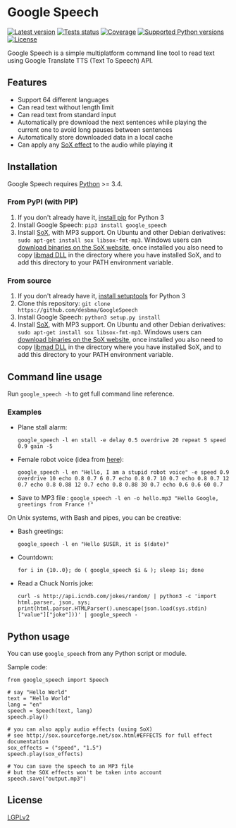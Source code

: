 Google Speech
=============

[![Latest version](https://img.shields.io/pypi/v/google_speech.svg?style=flat)](https://pypi.python.org/pypi/google_speech/)
[![Tests status](https://img.shields.io/travis/desbma/GoogleSpeech/master.svg?label=tests&style=flat)](https://travis-ci.org/desbma/GoogleSpeech)
[![Coverage](https://img.shields.io/coveralls/desbma/GoogleSpeech/master.svg?style=flat)](https://coveralls.io/github/desbma/GoogleSpeech?branch=master)
[![Supported Python versions](https://img.shields.io/pypi/pyversions/google_speech.svg?style=flat)](https://pypi.python.org/pypi/google_speech/)
[![License](https://img.shields.io/github/license/desbma/GoogleSpeech.svg?style=flat)](https://github.com/desbma/GoogleSpeech/blob/master/LICENSE)

Google Speech is a simple multiplatform command line tool to read text using Google Translate TTS (Text To Speech) API.


## Features

* Support 64 different languages
* Can read text without length limit
* Can read text from standard input
* Automatically pre download the next sentences while playing the current one to avoid long pauses between sentences
* Automatically store downloaded data in a local cache
* Can apply any [SoX effect](http://sox.sourceforge.net/sox.html#EFFECTS) to the audio while playing it


## Installation

Google Speech requires [Python](https://www.python.org/downloads/) >= 3.4.

### From PyPI (with PIP)

1. If you don't already have it, [install pip](https://pip.pypa.io/en/stable/installing/) for Python 3
2. Install Google Speech: `pip3 install google_speech`
3. Install [SoX](http://sox.sourceforge.net/), with MP3 support.
On Ubuntu and other Debian derivatives: `sudo apt-get install sox libsox-fmt-mp3`.
Windows users can [download binaries on the SoX website](http://sourceforge.net/projects/sox/files/sox/), once installed you also need to copy [libmad DLL](http://ossbuild.googlecode.com/svn/trunk/Shared/Build/Windows/Win32/bin/libmad-0.dll) in the directory where you have installed SoX, and to add this directory to your PATH environment variable.

### From source

1. If you don't already have it, [install setuptools](https://pypi.python.org/pypi/setuptools#installation-instructions) for Python 3
2. Clone this repository: `git clone https://github.com/desbma/GoogleSpeech`
3. Install Google Speech: `python3 setup.py install`
4. Install [SoX](http://sox.sourceforge.net/), with MP3 support.
On Ubuntu and other Debian derivatives: `sudo apt-get install sox libsox-fmt-mp3`.
Windows users can [download binaries on the SoX website](http://sourceforge.net/projects/sox/files/sox/), once installed you also need to copy [libmad DLL](http://ossbuild.googlecode.com/svn/trunk/Shared/Build/Windows/Win32/bin/libmad-0.dll) in the directory where you have installed SoX, and to add this directory to your PATH environment variable.


## Command line usage

Run `google_speech -h` to get full command line reference.

### Examples

* Plane stall alarm:

    `google_speech -l en stall -e delay 0.5 overdrive 20 repeat 5 speed 0.9 gain -5`

* Female robot voice (idea from [here](http://ubuntuforums.org/showthread.php?t=1813001&p=11090789#post11090789)):

    `google_speech -l en "Hello, I am a stupid robot voice" -e speed 0.9 overdrive 10 echo 0.8 0.7 6 0.7 echo 0.8 0.7 10 0.7 echo 0.8 0.7 12 0.7 echo 0.8 0.88 12 0.7 echo 0.8 0.88 30 0.7 echo 0.6 0.6 60 0.7`

* Save to MP3 file :
	`google_speech -l en -o hello.mp3 "Hello Google, greetings from France !"`

On Unix systems, with Bash and pipes, you can be creative:

* Bash greetings:

    `google_speech -l en "Hello $USER, it is $(date)"`

* Countdown:

    `for i in {10..0}; do ( google_speech $i & ); sleep 1s; done`

* Read a Chuck Norris joke:

    `curl -s http://api.icndb.com/jokes/random/ | python3 -c 'import html.parser, json, sys; print(html.parser.HTMLParser().unescape(json.load(sys.stdin)["value"]["joke"]))' | google_speech -`


## Python usage

You can use `google_speech` from any Python script or module.

Sample code:
```
from google_speech import Speech

# say "Hello World"
text = "Hello World"
lang = "en"
speech = Speech(text, lang)
speech.play()

# you can also apply audio effects (using SoX)
# see http://sox.sourceforge.net/sox.html#EFFECTS for full effect documentation
sox_effects = ("speed", "1.5")
speech.play(sox_effects)

# You can save the speech to an MP3 file
# but the SOX effects won't be taken into account 
speech.save("output.mp3")

```

## License

[LGPLv2](https://www.gnu.org/licenses/old-licenses/lgpl-2.1-standalone.html)
